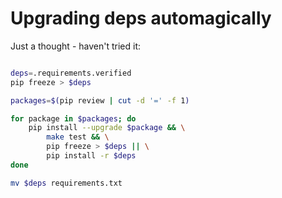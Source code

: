 # Upgrading deps automagically

Just a thought - haven't tried it:

```bash

deps=.requirements.verified
pip freeze > $deps

packages=$(pip review | cut -d '=' -f 1)

for package in $packages; do
    pip install --upgrade $package && \
        make test && \
        pip freeze > $deps || \
        pip install -r $deps
done

mv $deps requirements.txt
```


